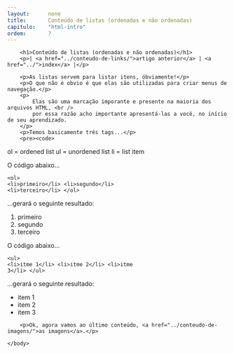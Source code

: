 ```yaml
---
layout:      none
title:       Conteúdo de listas (ordenadas e não ordenadas)
capitulo:    "html-intro"
ordem:       7
---
```

<html>
    <head>
        <title>Conteúdo de listas (ordenadas e não ordenadas)</title>
        <meta charset="UTF-8">
    </head>
    <body>

        <h1>Conteúdo de listas (ordenadas e não ordenadas)</h1>
        <p>| <a href="../conteudo-de-links/">artigo anterior</a> | <a href="../">index</a> |</p>

        <p>As listas servem para listar itens, óbviamente!</p>
        <p>O que não é obvio é que elas são utilizadas para criar menus de navegação.</p>
        <p>
            Elas são uma marcação imporante e presente na maioria dos arquivos HTML, <br />
            por essa razão acho importante apresentá-las a você, no início de seu aprendizado.
        </p>
        <p>Temos basicamente três tags...</p>
        <pre><code>
ol = ordened list
ul = unordened list
li = list item
</code></pre>
        <p>O código abaixo...</p>
        <pre><code>&lt;ol&gt;
    &lt;li&gt;primeiro&lt;/li&gt;
    &lt;li&gt;segundo&lt;/li&gt;
    &lt;li&gt;terceiro&lt;/li&gt;
&lt;/ol&gt;
</code></pre>
        <p>...gerará o seguinte resultado:</p>
        <ol>
            <li>primeiro</li>
            <li>segundo</li>
            <li>terceiro</li>
        </ol>
        <p>O código abaixo...</p>
        <pre><code>&lt;ul&gt;
    &lt;li&gt;itme 1&lt;/li&gt;
    &lt;li&gt;itme 2&lt;/li&gt;
    &lt;li&gt;itme 3&lt;/li&gt;
&lt;/ul&gt;
</code></pre>
        <p>...gerará o seguinte resultado:</p>
        <ul>
            <li>item 1</li>
            <li>item 2</li>
            <li>item 3</li>
        </ul>

        <p>Ok, agora vamos ao último conteúdo, <a href="../conteudo-de-imagens/">as imagens</a>.</p>

    </body>
</html>
